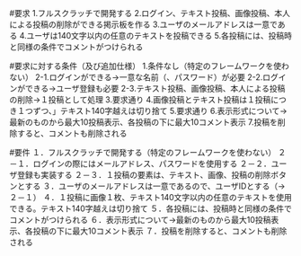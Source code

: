 #要求
1.フルスクラッチで開発する
2.ログイン、テキスト投稿、画像投稿、本人による投稿の削除ができる掲示板を作る
3.ユーザのメールアドレスは一意である
4.ユーザは140文字以内の任意のテキストを投稿できる
5.各投稿には、投稿時と同様の条件でコメントがつけられる

#要求に対する条件（及び追加仕様）
1.条件なし（特定のフレームワークを使わない）
2-1.ログインができる→一意な名前（、パスワード）が必要
2-2.ログインができる→ユーザ登録も必要
2-3.テキスト投稿、画像投稿、本人による投稿の削除→１投稿として処理
3.要求通り
4.画像投稿とテキスト投稿は１投稿につき１つずつ、」テキスト140字越えは切り捨て
5.要求通り
6.表示形式について→最新のものから最大10投稿表示、各投稿の下に最大10コメント表示
7.投稿を削除すると、コメントも削除される

#要件
１．フルスクラッチで開発する（特定のフレームワークを使わない）
２－１．ログインの際にはメールアドレス、パスワードを使用する
２－２．ユーザ登録も実装する
２－３．１投稿の要素は、テキスト、画像、投稿の削除ボタンとする
３．ユーザのメールアドレスは一意であるので、ユーザIDとする（→２－１）
４．１投稿に画像１枚、テキスト140文字以内の任意のテキストを使用できる。テキスト140字越えは切り捨て
５．各投稿には、投稿時と同様の条件でコメントがつけられる
６．表示形式について→最新のものから最大10投稿表示、各投稿の下に最大10コメント表示
７．投稿を削除すると、コメントも削除される
